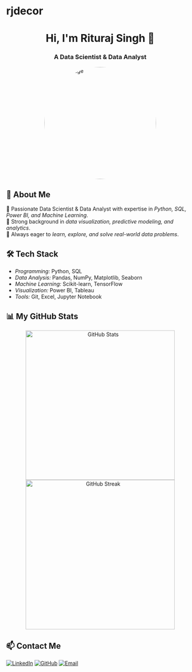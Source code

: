 # rjdecor
<h1 align="center">Hi, I'm Rituraj Singh 👋</h1>
<h3 align="center">A Data Scientist & Data Analyst</h3>

<img src="https://your-profile-image-url" alt="Profile Image" width="300" style="border-radius: 50%; display: block; margin: auto;">

## 🚀 About Me
🔹 Passionate Data Scientist & Data Analyst with expertise in *Python, SQL, Power BI, and Machine Learning*.  
🔹 Strong background in *data visualization, predictive modeling, and analytics*.  
🔹 Always eager to *learn, explore, and solve real-world data problems*.

## 🛠️ Tech Stack
- *Programming:* Python, SQL  
- *Data Analysis:* Pandas, NumPy, Matplotlib, Seaborn  
- *Machine Learning:* Scikit-learn, TensorFlow  
- *Visualization:* Power BI, Tableau  
- *Tools:* Git, Excel, Jupyter Notebook  

## 📊 My GitHub Stats
<p align="center">
  <img src="https://github-readme-stats.vercel.app/api?username=rjdecor&show_icons=true&theme=dark" alt="GitHub Stats" width="400"/>
  <img src="https://github-readme-streak-stats.herokuapp.com/?user=rjdecor&theme=dark" alt="GitHub Streak" width="400"/>
</p>

## 📫 Contact Me
[![LinkedIn](https://img.shields.io/badge/LinkedIn-Connect-blue?style=for-the-badge&logo=linkedin)](https://www.linkedin.com/in/your-profile/)
[![GitHub](https://img.shields.io/badge/GitHub-Follow-black?style=for-the-badge&logo=github)](https://github.com/rj_decor)
[![Email](https://img.shields.io/badge/Email-Send%20Me%20a%20Mail-red?style=for-the-badge&logo=gmail)](mailto:rajritu301@gmail.com)
